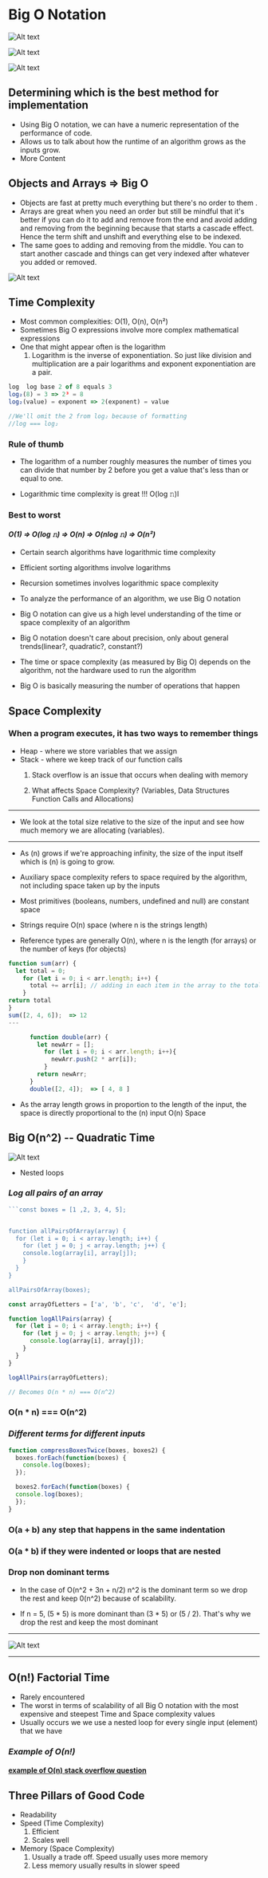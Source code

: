 # Big O Notation

![Alt text](./Big-O-Chart.png?raw=true "Title")

![Alt text](./Big-O(n).png?raw=true "Title")

![Alt text](./Big-O(1).png?raw=true "Title")

## Determining which is the best method for implementation

* Using Big O notation, we can have a numeric representation of the performance of code.
* Allows us to talk about how the runtime of an algorithm grows as the inputs grow.
* More Content

## Objects and Arrays => Big O

* Objects are fast at pretty much everything but there's no order to them .
* Arrays are great when you need an order but still be mindful that it's better if you can do it to add and remove from the end and avoid adding and removing from the beginning because that starts a cascade effect. Hence the term shift and unshift and everything else to be indexed.
* The same goes to adding and removing from the middle. You can to start another cascade and things can get very indexed after whatever you added or removed.

![Alt text](./big-o-array-operations.png?raw=true "Title")

## Time Complexity

* Most common complexities: O(1), O(n), O(n²)
* Sometimes Big O expressions involve more complex mathematical expressions
* One that might appear often is the logarithm
  1. Logarithm is the inverse of exponentiation. So just like division and multiplication are a pair logarithms and exponent exponentiation are a pair.

```javascript
log  log base 2 of 8 equals 3
log₂(8) = 3 => 2³ = 8
log₂(value) = exponent => 2(exponent) = value

//We'll omit the 2 from log₂ because of formatting
//log === log₂
```
### Rule of thumb

* The logarithm of a number roughly measures the number of times you can divide that number by 2 before you get a value that's less than or equal to one.

* Logarithmic time complexity is great !!! O(log 𝚗)l

### Best to worst

#### *O(1) => O(log 𝚗) => O(n) => O(nlog 𝚗) => O(n²)*

* Certain search algorithms have logarithmic time complexity
* Efficient sorting algorithms involve logarithms
* Recursion sometimes involves logarithmic space complexity

* To analyze the performance of an algorithm, we use Big O notation
* Big O notation can give us a high level understanding of the time or space complexity of an algorithm
* Big O notation doesn't care about precision, only about general trends(linear?, quadratic?, constant?)
* The time or space complexity (as measured by Big O) depends on the algorithm, not the hardware used to run the algorithm
* Big O is basically measuring the number of operations that happen

## Space Complexity

### When a program executes, it has two ways to remember things

* Heap - where we store variables that we assign
* Stack - where we keep track of our function calls
  1) Stack overflow is an issue that occurs when dealing with memory

  2) What affects Space Complexity? (Variables, Data Structures Function Calls and Allocations)

---

* We look at the total size relative to the size of the input and see how much memory we are allocating (variables).

---

* As (n) grows if we're approaching infinity, the size of the input itself which is (n) is going to grow.

* Auxiliary space complexity refers to space required by the algorithm, not including space taken up by the inputs

* Most primitives (booleans, numbers, undefined and null) are constant space

* Strings require O(n) space (where n is the strings length)

* Reference types are generally O(n), where n is the length (for arrays) or the number of keys (for objects)

```javascript
function sum(arr) {
  let total = 0;
    for (let i = 0; i < arr.length; i++) {
      total += arr[i]; // adding in each item in the array to the total variable
    }
return total
}
sum([2, 4, 6]);  => 12
---

      function double(arr) {
        let newArr = [];
          for (let i = 0; i < arr.length; i++){
            newArr.push(2 * arr[i]);
          }
        return newArr;
      }
      double([2, 4]);  => [ 4, 8 ]
```

* As the array length grows in proportion to the length of the input, the space is directly proportional to the (n) input O(n) Space

## Big O(n^2) -- Quadratic Time

![Alt text](./Big-O(n^2).png?raw=true "Title")

* Nested loops

### *Log all pairs of an array*

```javascript
```const boxes = [1 ,2, 3, 4, 5];


function allPairsOfArray(array) {
  for (let i = 0; i < array.length; i++) {
    for (let j = 0; j < array.length; j++) {
    console.log(array[i], array[j]);
    }
  }
}

allPairsOfArray(boxes);
```

```javascript
const arrayOfLetters = ['a', 'b', 'c',  'd', 'e'];

function logAllPairs(array) {
  for (let i = 0; i < array.length; i++) {
    for (let j = 0; j < array.length; j++) {
      console.log(array[i], array[j]);
    }
  }
}

logAllPairs(arrayOfLetters);

// Becomes O(n * n) === O(n^2)
```

### O(n * n) === O(n^2)

### *Different terms for different inputs*

```javascript
function compressBoxesTwice(boxes, boxes2) {
  boxes.forEach(function(boxes) {
    console.log(boxes);
  });

  boxes2.forEach(function(boxes) {
  console.log(boxes);
  });
}
```

### O(a + b) any step that happens in the same indentation

### O(a * b) if they were indented or loops that  are nested

### Drop non dominant terms

* In the case of O(n^2 + 3n + n/2) n^2 is the dominant term so we drop the rest and keep 0(n^2) because of scalability.

* If n = 5, (5 * 5) is more dominant than (3 * 5) or (5 / 2). That's why we drop the rest and keep the most dominant

---

![Alt text](./BigO-cheat-sheet-1.png?raw=true "Title")

---

## O(n!) Factorial Time

* Rarely encountered
* The worst in terms of scalability of all Big O notation with the most expensive and steepest Time and Space complexity values
* Usually occurs we we use a nested loop for every single input (element) that we have

### *Example of O(n!)*

#### [example of O(n) stack overflow question](https://stackoverflow.com/questions/3953244/example-of-on)

## Three Pillars of Good Code

* Readability
* Speed (Time Complexity)
  1) Efficient
  2) Scales well
* Memory (Space Complexity)
  1) Usually a trade off. Speed usually uses more memory
  2) Less memory usually results in slower speed